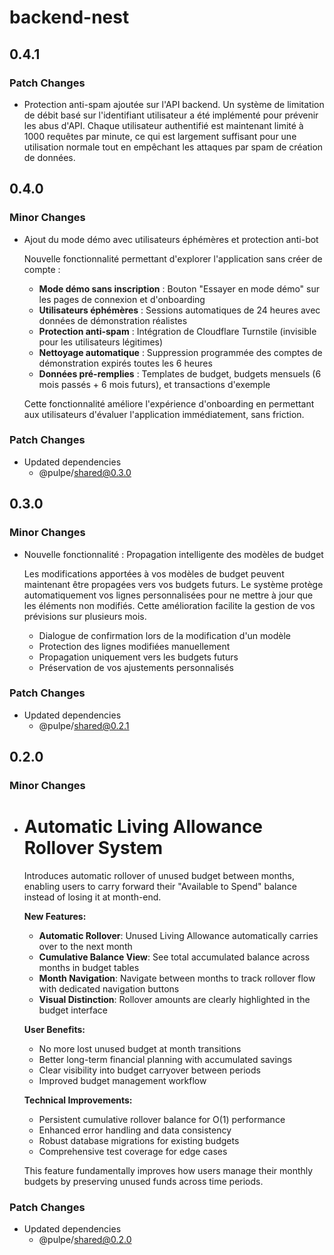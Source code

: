 # backend-nest

## 0.4.1

### Patch Changes

- Protection anti-spam ajoutée sur l'API backend. Un système de limitation de débit basé sur l'identifiant utilisateur a été implémenté pour prévenir les abus d'API. Chaque utilisateur authentifié est maintenant limité à 1000 requêtes par minute, ce qui est largement suffisant pour une utilisation normale tout en empêchant les attaques par spam de création de données.

## 0.4.0

### Minor Changes

- Ajout du mode démo avec utilisateurs éphémères et protection anti-bot

  Nouvelle fonctionnalité permettant d'explorer l'application sans créer de compte :
  - **Mode démo sans inscription** : Bouton "Essayer en mode démo" sur les pages de connexion et d'onboarding
  - **Utilisateurs éphémères** : Sessions automatiques de 24 heures avec données de démonstration réalistes
  - **Protection anti-spam** : Intégration de Cloudflare Turnstile (invisible pour les utilisateurs légitimes)
  - **Nettoyage automatique** : Suppression programmée des comptes de démonstration expirés toutes les 6 heures
  - **Données pré-remplies** : Templates de budget, budgets mensuels (6 mois passés + 6 mois futurs), et transactions d'exemple

  Cette fonctionnalité améliore l'expérience d'onboarding en permettant aux utilisateurs d'évaluer l'application immédiatement, sans friction.

### Patch Changes

- Updated dependencies
  - @pulpe/shared@0.3.0

## 0.3.0

### Minor Changes

- Nouvelle fonctionnalité : Propagation intelligente des modèles de budget

  Les modifications apportées à vos modèles de budget peuvent maintenant être propagées vers vos budgets futurs. Le système protège automatiquement vos lignes personnalisées pour ne mettre à jour que les éléments non modifiés. Cette amélioration facilite la gestion de vos prévisions sur plusieurs mois.
  - Dialogue de confirmation lors de la modification d'un modèle
  - Protection des lignes modifiées manuellement
  - Propagation uniquement vers les budgets futurs
  - Préservation de vos ajustements personnalisés

### Patch Changes

- Updated dependencies
  - @pulpe/shared@0.2.1

## 0.2.0

### Minor Changes

- # Automatic Living Allowance Rollover System

  Introduces automatic rollover of unused budget between months, enabling users to carry forward their "Available to Spend" balance instead of losing it at month-end.

  **New Features:**
  - **Automatic Rollover**: Unused Living Allowance automatically carries over to the next month
  - **Cumulative Balance View**: See total accumulated balance across months in budget tables
  - **Month Navigation**: Navigate between months to track rollover flow with dedicated navigation buttons
  - **Visual Distinction**: Rollover amounts are clearly highlighted in the budget interface

  **User Benefits:**
  - No more lost unused budget at month transitions
  - Better long-term financial planning with accumulated savings
  - Clear visibility into budget carryover between periods
  - Improved budget management workflow

  **Technical Improvements:**
  - Persistent cumulative rollover balance for O(1) performance
  - Enhanced error handling and data consistency
  - Robust database migrations for existing budgets
  - Comprehensive test coverage for edge cases

  This feature fundamentally improves how users manage their monthly budgets by preserving unused funds across time periods.

### Patch Changes

- Updated dependencies
  - @pulpe/shared@0.2.0
